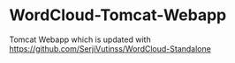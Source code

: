 # WordCloud-Tomcat-Webapp

Tomcat Webapp which is updated with https://github.com/SerjiVutinss/WordCloud-Standalone
